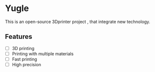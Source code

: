 # Yugle

This is an open-source 3Dprinter project , that integrate new technology.

## Features

- [ ] 3D printing
- [ ] Printing with multiple materials
- [ ] Fast printing
- [ ] High precision
